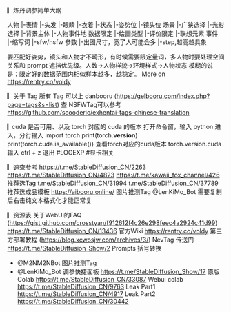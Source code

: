 ▎炼丹调参简单大纲

人物
|-表情
|-头发
|-眼睛
|-衣着
|-状态
|-姿势位
|-镜头位
场景
|-广狭选择
|-光影选择
|-背景主体
|-人物事件地
数据限定
|-绘画类型
|-评价限定
|-联想元素
事件
|-缩写词
|-sfw/nsfw
参数
|-出图尺寸，宽了人可能会多
|-step,越高越具象

要匹配好姿势，镜头和人物才不畸形，有时候需要限定量词，多人物时要处理空间关系和 prompt 遮挡优先级。人数->人物样貌->环境样式->人物状态
模糊的说是：限定好的数据范围内相似样本越多，越稳定。
More on https://rentry.co/voldy



▎关于 Tag
所有 Tag 可以上 danbooru  (https://gelbooru.com/index.php?page=tags&s=list) 查
NSFWTag可以参考 https://github.com/scooderic/exhentai-tags-chinese-translation



▎cuda 是否可用、以及 torch 对应的 cuda 的版本
打开命令窗，输入 python 进入，分行输入
import torch
print(torch.__version__)
print(torch.cuda.is_available())
查看torch对应的cuda版本
torch.version.cuda
输入 ctrl + z 退出
#LOGEXP
#显卡相关



▎速查参考
https://t.me/StableDiffusion_CN/2263
https://t.me/StableDiffusion_CN/4823
https://t.me/kawaii_fox_channel/426
推荐选Tag
t.me/StableDiffusion_CN/31994
t.me/StableDiffusion_CN/37789
推荐选成品模板
https://aibooru.online/
图片推测Tag
@LenKiMo_Bot 需要复制后右击纯文本格式化才能正常复



▎资源表
关于WebUi的FAQ  (https://gist.github.com/crosstyan/f912612f4c26e298feec4a2924c41d99)
https://t.me/StableDiffusion_CN/13436
官方Wiki 
https://rentry.co/voldy
第三方部署教程 (https://blog.xcwosjw.com/archives/3/)
NevTag 传送门 
https://t.me/StableDiffusion_Show/2
Prompts 括号转换
- @M2NM2NBot
图片推测Tag
- @LenKiMo_Bot
调参快捷面板
https://t.me/StableDiffusion_Show/17
原版Colab
https://t.me/StableDiffusion_CN/33087
Webui colab
https://t.me/StableDiffusion_CN/9763
Leak Part1
https://t.me/StableDiffusion_CN/4917
Leak Part2
https://t.me/StableDiffusion_CN/30442
